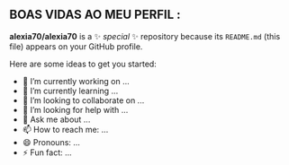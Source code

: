 ## BOAS VIDAS AO MEU PERFIL :


**alexia70/alexia70** is a ✨ _special_ ✨ repository because its `README.md` (this file) appears on your GitHub profile.                                                                   
                                                                                                                                                                                          
                                                                                                                                                                                         
 Here are some ideas to get you started:

- 🔭 I’m currently working on ...
- 🌱 I’m currently learning ...
- 👯 I’m looking to collaborate on ...
- 🤔 I’m looking for help with ...
- 💬 Ask me about ...
- 📫 How to reach me: ...
- 😄 Pronouns: ...
- ⚡ Fun fact: ...

